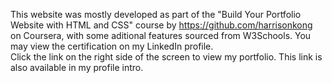 This website was mostly developed as part of the "Build Your Portfolio Website with HTML and CSS" course by https://github.com/harrisonkong on Coursera, with some aditional features sourced from W3Schools. You may view the certification on my LinkedIn profile.\
Click the link on the right side of the screen to view my portfolio. This link is also available in my profile intro.
